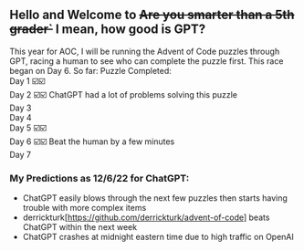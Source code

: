 ## Hello and Welcome to ~~Are you smarter than a 5th grader`~~ I mean, how good is GPT?


This year for AOC, I will be running the Advent of Code puzzles through GPT, racing
a human to see who can complete the puzzle first. This race began on Day 6. So far:
      Puzzle Completed:  
Day 1 ☑️☑️  
Day 2 ☑️☑️ ChatGPT had a lot of problems solving this puzzle  
Day 3  
Day 4  
Day 5 ☑️☑️  
Day 6 ☑️☑️ Beat the human by a few minutes  
Day 7  


### My Predictions as 12/6/22 for ChatGPT:

- ChatGPT easily blows through the next few puzzles then starts having trouble with more complex items
- derrickturk[https://github.com/derrickturk/advent-of-code] beats ChatGPT within the next week
- ChatGPT crashes at midnight eastern time due to high traffic on OpenAI

